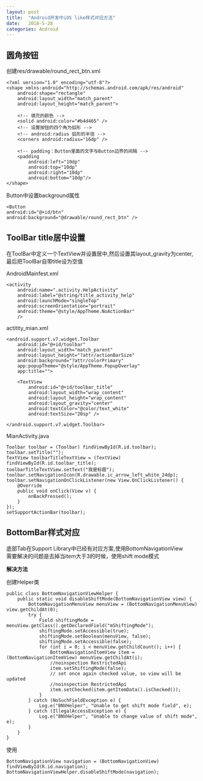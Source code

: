 ```yaml
---
layout: post
title:  "Android开发中iOS like样式对应方法"
date:   2018-5-28
categories: Android
---
```


## 圆角按钮

创建res/drawable/round_rect_btn.xml

    <?xml version="1.0" encoding="utf-8"?>
    <shape xmlns:android="http://schemas.android.com/apk/res/android"
        android:shape="rectangle"
        android:layout_width="match_parent"
        android:layout_height="match_parent">

        <!-- 填充的颜色 -->
        <solid android:color="#b4d465" />
        <!-- 设置按钮的四个角为弧形 -->
        <!-- android:radius 弧形的半径 -->
        <corners android:radius="16dp" />

        <!-- padding：Button里面的文字与Button边界的间隔 -->
        <padding
            android:left="10dp"
            android:top="10dp"
            android:right="10dp"
            android:bottom="10dp"/>
    </shape>

Button中设置background属性

    <Button
    android:id="@+id/btn"
    android:background="@drawable/round_rect_btn" />

## ToolBar title居中设置

在ToolBar中定义一个TextView并设置居中,然后设置其layout_gravity为center,最后把ToolBar自带title设为空值

AndroidMainfest.xml

    <activity
        android:name=".activity.HelpActivity"
        android:label="@string/title_activity_help"
        android:launchMode="singleTop"
        android:screenOrientation="portrait"
        android:theme="@style/AppTheme.NoActionBar"
        />

actitity_mian.xml

    <android.support.v7.widget.Toolbar
        android:id="@+id/toolbar"
        android:layout_width="match_parent"
        android:layout_height="?attr/actionBarSize"
        android:background="?attr/colorPrimary"
        app:popupTheme="@style/AppTheme.PopupOverlay"
        app:title="">

        <TextView
            android:id="@+id/toolbar_title"
            android:layout_width="wrap_content"
            android:layout_height="wrap_content"
            android:layout_gravity="center"
            android:textColor="@color/text_white"
            android:textSize="20sp" />

    </android.support.v7.widget.Toolbar>

MianActivity.java

    Toolbar toolbar = (Toolbar) findViewById(R.id.toolbar);
    toolbar.setTitle("");
    TextView toolbarTitleTextView = (TextView) findViewById(R.id.toolbar_title);
    toolbarTitleTextView.setText("我是标题");
    toolbar.setNavigationIcon(R.drawable.ic_arrow_left_white_24dp);
    toolbar.setNavigationOnClickListener(new View.OnClickListener() {
        @Override
        public void onClick(View v) {
            onBackPressed();
        }
    });
    setSupportActionBar(toolbar);
    
## BottomBar样式对应

底部Tab在Support Library中已经有对应方案,使用BottomNavigationView    
需要解决的问题是去掉当item大于3的时候，使用shift mode模式    

__解决方法__

创建Helper类

    public class BottomNavigationViewHelper {
        public static void disableShiftMode(BottomNavigationView view) {
            BottomNavigationMenuView menuView = (BottomNavigationMenuView) view.getChildAt(0);
            try {
                Field shiftingMode = menuView.getClass().getDeclaredField("mShiftingMode");
                shiftingMode.setAccessible(true);
                shiftingMode.setBoolean(menuView, false);
                shiftingMode.setAccessible(false);
                for (int i = 0; i < menuView.getChildCount(); i++) {
                    BottomNavigationItemView item = (BottomNavigationItemView) menuView.getChildAt(i);
                    //noinspection RestrictedApi
                    item.setShiftingMode(false);
                    // set once again checked value, so view will be updated
                    //noinspection RestrictedApi
                    item.setChecked(item.getItemData().isChecked());
                }
            } catch (NoSuchFieldException e) {
                Log.e("BNVHelper", "Unable to get shift mode field", e);
            } catch (IllegalAccessException e) {
                Log.e("BNVHelper", "Unable to change value of shift mode", e);
            }
        }
    }

使用

    BottomNavigationView navigation = (BottomNavigationView) findViewById(R.id.navigation);
    BottomNavigationViewHelper.disableShiftMode(navigation);

